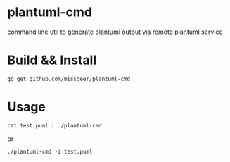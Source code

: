 # plantuml-cmd
command line util to generate plantuml output via remote plantuml service

# Build && Install

```
go get github.com/missdeer/plantuml-cmd
```

# Usage

```
cat test.puml | ./plantuml-cmd
```

or

```
./plantuml-cmd -i test.puml
```